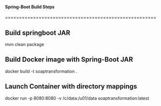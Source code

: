 #### Spring-Boot Build Steps
======================================================

## Build springboot JAR
mvn clean package

## Build Docker image with Spring-Boot JAR
docker build -t soaptransformation .

## Launch Container with directory mappings
docker run -p 8080:8080 -v /c/data:/u01/data soaptransformation:latest 

